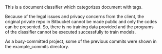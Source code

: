 This is a document classifier which categorizes document with tags.

Because of the legal issues and privacy concerns from the client, the original private repo in Bitbucket cannot be made public and only the codes can be presented. So, there is no training data provided and the programs of the classifier cannot be executed successfully to train models.

As a busy-committed project, some of the previous commits were shown in the example_commits directory.